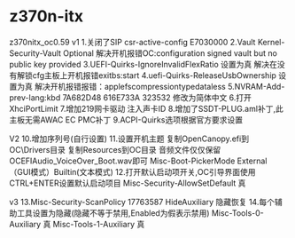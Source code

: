 # z370n-itx
z370nitx_oc0.59
v1
1.关闭了SIP  csr-active-config	E7030000
2.Vault	Kernel-Security-Vault	 Optional
解决开机报错OC:configuration signed vault but no public key provided
3.UEFI-Quirks-IgnoreInvalidFlexRatio 设置为真
解决在没有解锁cfg主板上开机报错exitbs:start
4.uefi-Quirks-ReleaseUsbOwnership 设置为真
解决开机报错报错：applefscompressiontypedataless
5.NVRAM-Add-prev-lang:kbd   7A682D48 616E733A 323532 修改为简体中文
6.打开 XhciPortLimit
7.增加219网卡驱动 注入声卡ID
8.增加了SSDT-PLUG.aml补丁,此主板无需AWAC EC PMC补丁
9.ACPI-Quirks选项根据官方要求设置



V2
10.增加序列号(自行设置)
11.设置开机主题
复制OpenCanopy.efi到OC\Drivers目录   复制Resources到OC目录 音频文件仅仅保留OCEFIAudio_VoiceOver_Boot.wav即可
Misc-Boot-PickerMode  External（GUI模式）Builtin(文本模式)
12.打开默认启动项开关,OC引导界面使用CTRL+ENTER设置默认启动项目
Misc-Security-AllowSetDefault  真

v3
13.Misc-Security-ScanPolicy  17763587
HideAuxiliary 隐藏恢复
14.每个辅助工具设置为隐藏(隐藏不等于禁用,Enabled为假表示禁用)
Misc-Tools-0-Auxiliary 真
Misc-Tools-1-Auxiliary 真


